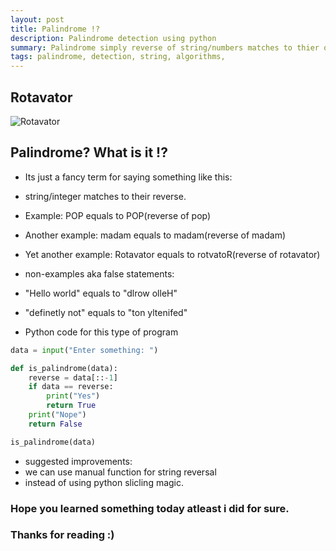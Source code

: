 ```yaml
---
layout: post
title: Palindrome !?
description: Palindrome detection using python
summary: Palindrome simply reverse of string/numbers matches to thier orignal form.
tags: palindrome, detection, string, algorithms,
---
```

## Rotavator
![Rotavator](https://img2.exportersindia.com/product_images/bc-full/dir_10/289726/rotavator-1512462441-3497789.jpeg "a rotavator")

## Palindrome? What is it !?
- Its just a fancy term for saying something like this:
- string/integer matches to their reverse.
- Example: POP equals to POP(reverse of pop)
- Another example: madam equals to madam(reverse of madam)
- Yet another example: Rotavator equals to rotvatoR(reverse of rotavator)


- non-examples aka false statements:
- "Hello world" equals to "dlrow olleH"
- "definetly not" equals to "ton yltenifed"


- Python code for this type of program

```python
data = input("Enter something: ")

def is_palindrome(data):
    reverse = data[::-1]
    if data == reverse:
        print("Yes")
        return True
    print("Nope")
    return False

is_palindrome(data)
```


- suggested improvements:
- we can use manual function for string reversal 
- instead of using python slicling magic.

### Hope you learned something today atleast i did for sure.
### Thanks for reading :)

